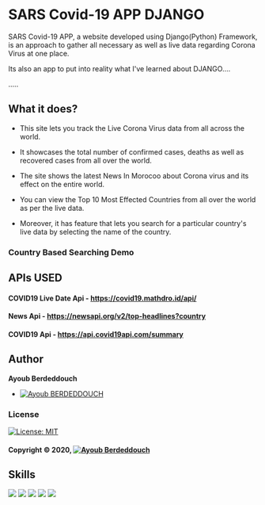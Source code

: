 # SARS Covid-19 APP DJANGO

SARS Covid-19 APP, a website developed using Django(Python) Framework, is an approach to gather all necessary as well as live data regarding Corona Virus at one place.

Its also an app to put into reality what I've learned about DJANGO.... 

.....

## What it does?

* This site lets you track the Live Corona Virus data from all across the world.

* It showcases the total number of confirmed cases, deaths as well as recovered cases from all over the world.

* The site shows the latest News In Morocoo about Corona virus and its effect on the entire world.

* You can view the Top 10 Most Effected Countries from all over the world as per the live data.

* Moreover, it has feature that lets you search for a particular country's live data by selecting the name of the country.

### Country Based Searching Demo


## APIs USED

#### COVID19 Live Date Api - https://covid19.mathdro.id/api/ 

#### News Api - https://newsapi.org/v2/top-headlines?country

#### COVID19 Api - https://api.covid19api.com/summary 

## Author

**Ayoub Berdeddouch**

* [![Ayoub BERDEDDOUCH](https://img.shields.io/badge/LinkedIn-0077B5?style=for-the-badge&logo=linkedin&logoColor=white)](https://www.linkedin.com/in/ayoub-berdeddouch/)

### License

[![License: MIT](https://img.shields.io/badge/License-MIT-yellow.svg)](https://github.com/ayoub-berdeddouch/covid19_django/blob/main/LICENSE)

#### Copyright © 2020, [![Ayoub Berdeddouch](https://img.shields.io/badge/GitHub-100000?style=for-the-badge&logo=github&logoColor=white)](https://github.com/ayoub-berdeddouch)

## Skills

[![](https://img.shields.io/badge/Python-3776AB?style=for-the-badge&logo=python&logoColor=white)]()
[![](https://img.shields.io/badge/HTML5-E34F26?style=for-the-badge&logo=html5&logoColor=white)]()
[![](https://img.shields.io/badge/CSS3-1572B6?style=for-the-badge&logo=css3&logoColor=white)]()
[![](https://img.shields.io/badge/Django-092E20?style=for-the-badge&logo=django&logoColor=white)]()
[![](https://img.shields.io/badge/SQLite-07405E?style=for-the-badge&logo=sqlite&logoColor=white)]()
